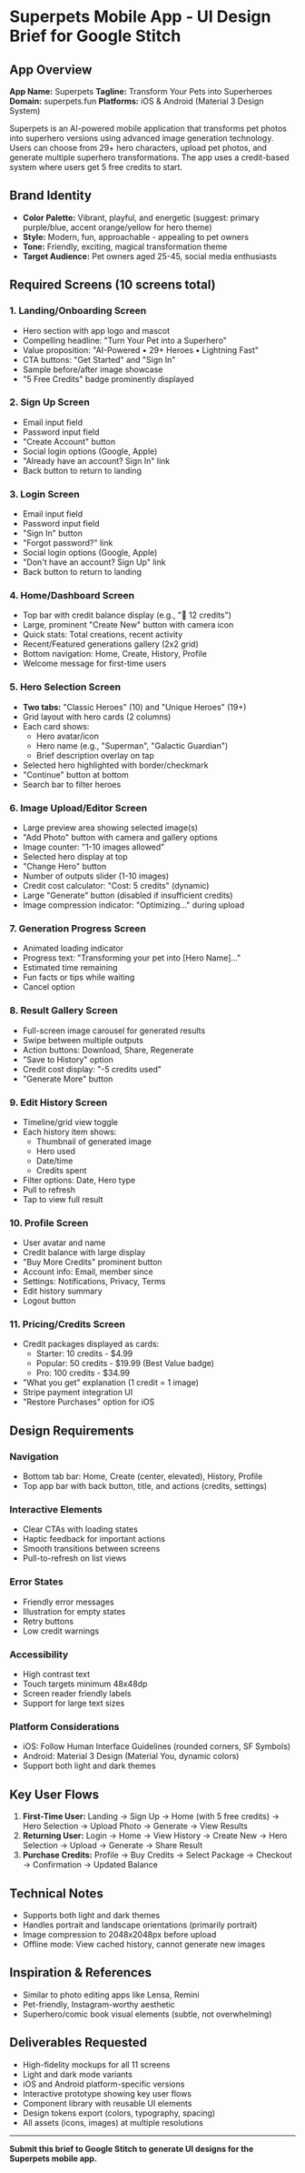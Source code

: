 # Superpets Mobile App - UI Design Brief for Google Stitch

## App Overview

**App Name:** Superpets
**Tagline:** Transform Your Pets into Superheroes
**Domain:** superpets.fun
**Platforms:** iOS & Android (Material 3 Design System)

Superpets is an AI-powered mobile application that transforms pet photos into superhero versions using advanced image generation technology. Users can choose from 29+ hero characters, upload pet photos, and generate multiple superhero transformations. The app uses a credit-based system where users get 5 free credits to start.

## Brand Identity

- **Color Palette:** Vibrant, playful, and energetic (suggest: primary purple/blue, accent orange/yellow for hero theme)
- **Style:** Modern, fun, approachable - appealing to pet owners
- **Tone:** Friendly, exciting, magical transformation theme
- **Target Audience:** Pet owners aged 25-45, social media enthusiasts

## Required Screens (10 screens total)

### 1. Landing/Onboarding Screen
- Hero section with app logo and mascot
- Compelling headline: "Turn Your Pet into a Superhero"
- Value proposition: "AI-Powered • 29+ Heroes • Lightning Fast"
- CTA buttons: "Get Started" and "Sign In"
- Sample before/after image showcase
- "5 Free Credits" badge prominently displayed

### 2. Sign Up Screen
- Email input field
- Password input field
- "Create Account" button
- Social login options (Google, Apple)
- "Already have an account? Sign In" link
- Back button to return to landing

### 3. Login Screen
- Email input field
- Password input field
- "Sign In" button
- "Forgot password?" link
- Social login options (Google, Apple)
- "Don't have an account? Sign Up" link
- Back button to return to landing

### 4. Home/Dashboard Screen
- Top bar with credit balance display (e.g., "💎 12 credits")
- Large, prominent "Create New" button with camera icon
- Quick stats: Total creations, recent activity
- Recent/Featured generations gallery (2x2 grid)
- Bottom navigation: Home, Create, History, Profile
- Welcome message for first-time users

### 5. Hero Selection Screen
- **Two tabs:** "Classic Heroes" (10) and "Unique Heroes" (19+)
- Grid layout with hero cards (2 columns)
- Each card shows:
  - Hero avatar/icon
  - Hero name (e.g., "Superman", "Galactic Guardian")
  - Brief description overlay on tap
- Selected hero highlighted with border/checkmark
- "Continue" button at bottom
- Search bar to filter heroes

### 6. Image Upload/Editor Screen
- Large preview area showing selected image(s)
- "Add Photo" button with camera and gallery options
- Image counter: "1-10 images allowed"
- Selected hero display at top
- "Change Hero" button
- Number of outputs slider (1-10 images)
- Credit cost calculator: "Cost: 5 credits" (dynamic)
- Large "Generate" button (disabled if insufficient credits)
- Image compression indicator: "Optimizing..." during upload

### 7. Generation Progress Screen
- Animated loading indicator
- Progress text: "Transforming your pet into [Hero Name]..."
- Estimated time remaining
- Fun facts or tips while waiting
- Cancel option

### 8. Result Gallery Screen
- Full-screen image carousel for generated results
- Swipe between multiple outputs
- Action buttons: Download, Share, Regenerate
- "Save to History" option
- Credit cost display: "-5 credits used"
- "Generate More" button

### 9. Edit History Screen
- Timeline/grid view toggle
- Each history item shows:
  - Thumbnail of generated image
  - Hero used
  - Date/time
  - Credits spent
- Filter options: Date, Hero type
- Pull to refresh
- Tap to view full result

### 10. Profile Screen
- User avatar and name
- Credit balance with large display
- "Buy More Credits" prominent button
- Account info: Email, member since
- Settings: Notifications, Privacy, Terms
- Edit history summary
- Logout button

### 11. Pricing/Credits Screen
- Credit packages displayed as cards:
  - Starter: 10 credits - $4.99
  - Popular: 50 credits - $19.99 (Best Value badge)
  - Pro: 100 credits - $34.99
- "What you get" explanation (1 credit = 1 image)
- Stripe payment integration UI
- "Restore Purchases" option for iOS

## Design Requirements

### Navigation
- Bottom tab bar: Home, Create (center, elevated), History, Profile
- Top app bar with back button, title, and actions (credits, settings)

### Interactive Elements
- Clear CTAs with loading states
- Haptic feedback for important actions
- Smooth transitions between screens
- Pull-to-refresh on list views

### Error States
- Friendly error messages
- Illustration for empty states
- Retry buttons
- Low credit warnings

### Accessibility
- High contrast text
- Touch targets minimum 48x48dp
- Screen reader friendly labels
- Support for large text sizes

### Platform Considerations
- iOS: Follow Human Interface Guidelines (rounded corners, SF Symbols)
- Android: Material 3 Design (Material You, dynamic colors)
- Support both light and dark themes

## Key User Flows

1. **First-Time User:** Landing → Sign Up → Home (with 5 free credits) → Hero Selection → Upload Photo → Generate → View Results
2. **Returning User:** Login → Home → View History → Create New → Hero Selection → Upload → Generate → Share Result
3. **Purchase Credits:** Profile → Buy Credits → Select Package → Checkout → Confirmation → Updated Balance

## Technical Notes

- Supports both light and dark themes
- Handles portrait and landscape orientations (primarily portrait)
- Image compression to 2048x2048px before upload
- Offline mode: View cached history, cannot generate new images

## Inspiration & References

- Similar to photo editing apps like Lensa, Remini
- Pet-friendly, Instagram-worthy aesthetic
- Superhero/comic book visual elements (subtle, not overwhelming)

## Deliverables Requested

- High-fidelity mockups for all 11 screens
- Light and dark mode variants
- iOS and Android platform-specific versions
- Interactive prototype showing key user flows
- Component library with reusable UI elements
- Design tokens export (colors, typography, spacing)
- All assets (icons, images) at multiple resolutions

---

**Submit this brief to Google Stitch to generate UI designs for the Superpets mobile app.**
